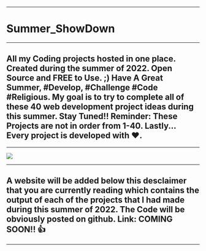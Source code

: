<hr>
<h1>Summer_ShowDown</h1>
<hr>

## All my Coding projects hosted in one place. Created during the summer of 2022. Open Source and FREE to Use. ;) Have A Great Summer, #Develop, #Challenge #Code #Religious. My goal is to try to complete all of these 40 web development project ideas during this summer. Stay Tuned!! Reminder: These Projects are not in order from 1-40. Lastly... Every project is developed with ❤. 
<hr>

<img src="https://user-images.githubusercontent.com/95515701/172516985-6a7e7ebf-0171-475c-a73e-398a1a5813d2.jpg">
<hr>

## A website will be added below this desclaimer that you are currently reading which contains the output of each of the projects that I had made during this summer of 2022. The Code will be obviously posted on github. Link: COMING SOON!! 👍
<hr>

